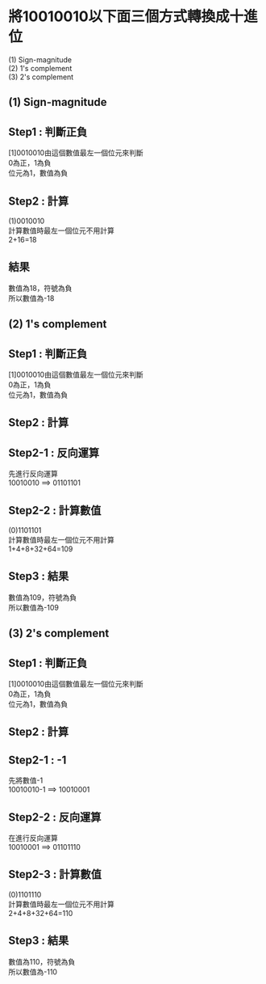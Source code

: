 # 將10010010以下面三個方式轉換成十進位    
(1) Sign-magnitude  
(2) 1's complement  
(3) 2's complement  

## (1) Sign-magnitude  
## Step1 : 判斷正負  
[1]0010010由這個數值最左一個位元來判斷  
0為正，1為負  
位元為1，數值為負  
## Step2 : 計算  
(1)0010010  
計算數值時最左一個位元不用計算  
2+16=18  
## 結果  
數值為18，符號為負  
所以數值為-18  

## (2) 1's complement  
## Step1 : 判斷正負  
[1]0010010由這個數值最左一個位元來判斷  
0為正，1為負  
位元為1，數值為負  
## Step2 : 計算  
## Step2-1 : 反向運算  
先進行反向運算  
10010010 ==> 01101101  
## Step2-2 : 計算數值  
(0)1101101  
計算數值時最左一個位元不用計算  
1+4+8+32+64=109  
## Step3 : 結果  
數值為109，符號為負  
所以數值為-109  

## (3) 2's complement  
## Step1 : 判斷正負  
[1]0010010由這個數值最左一個位元來判斷  
0為正，1為負  
位元為1，數值為負  
## Step2 : 計算  
## Step2-1 : -1  
先將數值-1    
10010010-1 ==> 10010001  
## Step2-2 : 反向運算  
在進行反向運算  
10010001 ==> 01101110  
## Step2-3 : 計算數值  
(0)1101110  
計算數值時最左一個位元不用計算  
2+4+8+32+64=110  
## Step3 : 結果  
數值為110，符號為負  
所以數值為-110  
